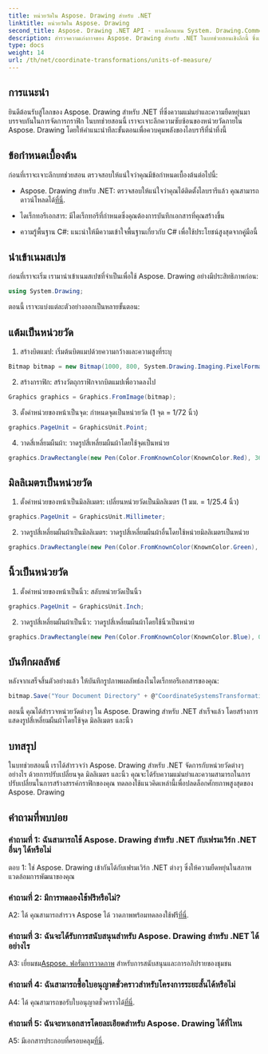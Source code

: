 ```yaml
---
title: หน่วยวัดใน Aspose. Drawing สำหรับ .NET
linktitle: หน่วยวัดใน Aspose. Drawing
second_title: Aspose. Drawing .NET API - ทางเลือกแทน System. Drawing.Common
description: สำรวจความเก่งกาจของ Aspose. Drawing สำหรับ .NET ในบทช่วยสอนเชิงลึกนี้ ซึ่งเป็นการเรียนรู้หน่วยวัดสำหรับกราฟิกที่มีความแม่นยำ
type: docs
weight: 14
url: /th/net/coordinate-transformations/units-of-measure/
---
```

## การแนะนำ

ยินดีต้อนรับสู่โลกของ Aspose. Drawing สำหรับ .NET ที่ซึ่งความแม่นยำและความยืดหยุ่นมาบรรจบกันในการจัดการกราฟิก ในบทช่วยสอนนี้ เราจะเจาะลึกความซับซ้อนของหน่วยวัดภายใน Aspose. Drawing โดยให้คำแนะนำทีละขั้นตอนเพื่อควบคุมพลังของไลบรารีที่น่าทึ่งนี้

## ข้อกำหนดเบื้องต้น

ก่อนที่เราจะเจาะลึกบทช่วยสอน ตรวจสอบให้แน่ใจว่าคุณมีข้อกำหนดเบื้องต้นต่อไปนี้:

-  Aspose. Drawing สำหรับ .NET: ตรวจสอบให้แน่ใจว่าคุณได้ติดตั้งไลบรารีแล้ว คุณสามารถดาวน์โหลดได้[ที่นี่](https://releases.aspose.com/drawing/net/).

- ไดเร็กทอรีเอกสาร: มีไดเร็กทอรีที่กำหนดซึ่งคุณต้องการบันทึกเอกสารที่คุณสร้างขึ้น

- ความรู้พื้นฐาน C#: แนะนำให้มีความเข้าใจพื้นฐานเกี่ยวกับ C# เพื่อใช้ประโยชน์สูงสุดจากคู่มือนี้

## นำเข้าเนมสเปซ

ก่อนที่เราจะเริ่ม เรามานำเข้าเนมสเปซที่จำเป็นเพื่อใช้ Aspose. Drawing อย่างมีประสิทธิภาพก่อน:

```csharp
using System.Drawing;
```

ตอนนี้ เราจะแบ่งแต่ละตัวอย่างออกเป็นหลายขั้นตอน:

## แต้มเป็นหน่วยวัด

1. สร้างบิตแมป: เริ่มต้นบิตแมปด้วยความกว้างและความสูงที่ระบุ

```csharp
Bitmap bitmap = new Bitmap(1000, 800, System.Drawing.Imaging.PixelFormat.Format32bppPArgb);
```

2. สร้างกราฟิก: สร้างวัตถุกราฟิกจากบิตแมปเพื่อวาดลงไป

```csharp
Graphics graphics = Graphics.FromImage(bitmap);
```

3. ตั้งค่าหน่วยของหน้าเป็นจุด: กำหนดจุดเป็นหน่วยวัด (1 จุด = 1/72 นิ้ว)

```csharp
graphics.PageUnit = GraphicsUnit.Point;
```

4. วาดสี่เหลี่ยมผืนผ้า: วาดรูปสี่เหลี่ยมผืนผ้าโดยใช้จุดเป็นหน่วย

```csharp
graphics.DrawRectangle(new Pen(Color.FromKnownColor(KnownColor.Red), 36f), 72, 72, 72, 72);
```

## มิลลิเมตรเป็นหน่วยวัด

1. ตั้งค่าหน่วยของหน้าเป็นมิลลิเมตร: เปลี่ยนหน่วยวัดเป็นมิลลิเมตร (1 มม. = 1/25.4 นิ้ว)

```csharp
graphics.PageUnit = GraphicsUnit.Millimeter;
```

2. วาดรูปสี่เหลี่ยมผืนผ้าเป็นมิลลิเมตร: วาดรูปสี่เหลี่ยมผืนผ้าอื่นโดยใช้หน่วยมิลลิเมตรเป็นหน่วย

```csharp
graphics.DrawRectangle(new Pen(Color.FromKnownColor(KnownColor.Green), 6.35f), 25.4f, 25.4f, 25.4f, 25.4f);
```

## นิ้วเป็นหน่วยวัด

1. ตั้งค่าหน่วยของหน้าเป็นนิ้ว: สลับหน่วยวัดเป็นนิ้ว

```csharp
graphics.PageUnit = GraphicsUnit.Inch;
```

2. วาดรูปสี่เหลี่ยมผืนผ้าเป็นนิ้ว: วาดรูปสี่เหลี่ยมผืนผ้าโดยใช้นิ้วเป็นหน่วย

```csharp
graphics.DrawRectangle(new Pen(Color.FromKnownColor(KnownColor.Blue), 0.125f), 1, 1, 1, 1);
```

## บันทึกผลลัพธ์

หลังจากเสร็จสิ้นตัวอย่างแล้ว ให้บันทึกรูปภาพผลลัพธ์ลงในไดเร็กทอรีเอกสารของคุณ:

```csharp
bitmap.Save("Your Document Directory" + @"CoordinateSystemsTransformations\UnitsOfMeasure_out.png");
```

ตอนนี้ คุณได้สำรวจหน่วยวัดต่างๆ ใน Aspose. Drawing สำหรับ .NET สำเร็จแล้ว โดยสร้างการแสดงรูปสี่เหลี่ยมผืนผ้าโดยใช้จุด มิลลิเมตร และนิ้ว

## บทสรุป

ในบทช่วยสอนนี้ เราได้สำรวจว่า Aspose. Drawing สำหรับ .NET จัดการกับหน่วยวัดต่างๆ อย่างไร ด้วยการปรับเปลี่ยนจุด มิลลิเมตร และนิ้ว คุณจะได้รับความแม่นยำและความสามารถในการปรับเปลี่ยนในการสร้างสรรค์กราฟิกของคุณ ทดลองใช้แนวคิดเหล่านี้เพื่อปลดล็อกศักยภาพสูงสุดของ Aspose. Drawing

## คำถามที่พบบ่อย

### คำถามที่ 1: ฉันสามารถใช้ Aspose. Drawing สำหรับ .NET กับเฟรมเวิร์ก .NET อื่นๆ ได้หรือไม่

ตอบ 1: ใช่ Aspose. Drawing เข้ากันได้กับเฟรมเวิร์ก .NET ต่างๆ ซึ่งให้ความยืดหยุ่นในสภาพแวดล้อมการพัฒนาของคุณ

### คำถามที่ 2: มีการทดลองใช้ฟรีหรือไม่?

 A2: ได้ คุณสามารถสำรวจ Aspose ได้ วาดภาพพร้อมทดลองใช้ฟรี[ที่นี่](https://releases.aspose.com/).

### คำถามที่ 3: ฉันจะได้รับการสนับสนุนสำหรับ Aspose. Drawing สำหรับ .NET ได้อย่างไร

 A3: เยี่ยมชม[Aspose. ฟอรั่มการวาดภาพ](https://forum.aspose.com/c/diagram/17) สำหรับการสนับสนุนและการอภิปรายของชุมชน

### คำถามที่ 4: ฉันสามารถซื้อใบอนุญาตชั่วคราวสำหรับโครงการระยะสั้นได้หรือไม่

 A4: ได้ คุณสามารถขอรับใบอนุญาตชั่วคราวได้[ที่นี่](https://purchase.aspose.com/temporary-license/).

### คำถามที่ 5: ฉันจะหาเอกสารโดยละเอียดสำหรับ Aspose. Drawing ได้ที่ไหน

 A5: มีเอกสารประกอบที่ครอบคลุม[ที่นี่](https://reference.aspose.com/drawing/net/).